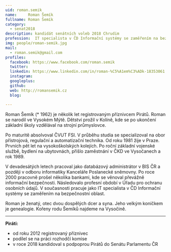 ```yaml
---
uid: roman.semik
name:     Roman Šemík
fullname: Roman Šemík
category:
  - senat2018
description: kandidát senátních voleb 2018 Chrudim
profession:  IT specialista v ČD Informační systémy se zaměřením na bezpečnostní oblast
img: people/roman-semik.jpg
mail:
  - roman.semik@gmail.com
profiles:
  facebook: https://www.facebook.com/roman.semik
  twitter: 
  linkedin: https://www.linkedin.com/in/roman-%C5%A1em%C3%ADk-18353061
  instagram: 
  googleplus: 
  github: 
  web: http://romansemik.cz
  blog: 
  
---
```


Roman Šemík (* 1962) je několik let registrovaným příznivcem Pirátů. Roman se narodil ve Vysokém Mýtě. Dětství prožil v Kolíně, kde se po ukončení základní školy vzdělával na strojní průmyslovce.

Po maturitě absolvoval ČVUT FSI. V průběhu studia se specializoval na obor přístrojová, regulační a automatizační technika. Od roku 1981 žije v Praze. Prvních pět let na vysokoškolských kolejích. Po roční základní vojenské službě, bydlení na ubytovnách, přišlo zaměstnání v ČKD ve Vysočanech a rok 1989.

V devadesátých letech pracoval jako databázový administrátor v BIS ČR a později v odboru informatiky Kanceláře Poslanecké sněmovny. Po roce 2000 pracovně prošel několika bankami, kde se věnoval převážně informační bezpečnosti. Následovalo profesní období v Úřadu pro ochranu osobních údajů. V současnosti pracuje jako IT specialista v ČD Informační systémy se zaměřením na bezpečnostní oblast.

Roman je ženatý, otec dvou dospělých dcer a syna. Jeho velkým koníčkem je genealogie. Kořeny rodu Šemíků najdeme na Vysočině. 

---

**Piráti:**
* od roku 2012 registrovaný příznivec
* podílel se na práci rozhodčí komise 
* v roce 2018 kandidoval s podpoprou Pirátů do Senátu Parlamentu ČR
